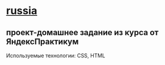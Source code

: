 # [russia](https://sajkeekloch.github.io/russia/)

## проект-домашнее задание из курса от ЯндексПрактикум

Используемые технологии: CSS, HTML
